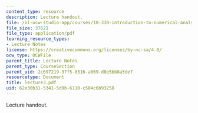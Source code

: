 ```yaml
---
content_type: resource
description: Lecture handout.
file: /ol-ocw-studio-app/courses/18-330-introduction-to-numerical-analysis-spring-2004/62e30b3153415d9b6110c504c6b93258_lecture3.pdf
file_size: 37621
file_type: application/pdf
learning_resource_types:
- Lecture Notes
license: https://creativecommons.org/licenses/by-nc-sa/4.0/
ocw_type: OCWFile
parent_title: Lecture Notes
parent_type: CourseSection
parent_uid: 2c697219-37f5-8316-a069-d0e5bb8a5de7
resourcetype: Document
title: lecture3.pdf
uid: 62e30b31-5341-5d9b-6110-c504c6b93258
---
```

Lecture handout.